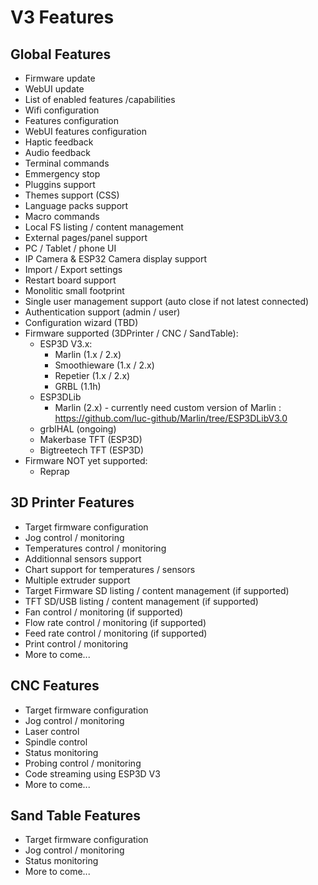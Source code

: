 # V3 Features

## Global Features

-   Firmware update
-   WebUI update
-   List of enabled features /capabilities
-   Wifi configuration
-   Features configuration
-   WebUI features configuration
-   Haptic feedback
-   Audio feedback
-   Terminal commands
-   Emmergency stop
-   Pluggins support
-   Themes support (CSS)
-   Language packs support
-   Macro commands
-   Local FS listing / content management
-   External pages/panel support
-   PC / Tablet / phone UI
-   IP Camera & ESP32 Camera display support
-   Import / Export settings
-   Restart board support
-   Monolitic small footprint
-   Single user management support (auto close if not latest connected)
-   Authentication support (admin / user)
-   Configuration wizard (TBD)
-   Firmware supported (3DPrinter / CNC / SandTable):
    -   ESP3D V3.x:
        -   Marlin (1.x / 2.x)
        -   Smoothieware (1.x / 2.x)
        -   Repetier (1.x / 2.x)
        -   GRBL (1.1h)
    -   ESP3DLib
        -   Marlin (2.x) - currently need custom version of Marlin : https://github.com/luc-github/Marlin/tree/ESP3DLibV3.0
    -   grblHAL (ongoing)
    -   Makerbase TFT (ESP3D)
    -   Bigtreetech TFT (ESP3D)
-   Firmware NOT yet supported:
    -   Reprap

## 3D Printer Features

-   Target firmware configuration
-   Jog control / monitoring
-   Temperatures control / monitoring
-   Additionnal sensors support
-   Chart support for temperatures / sensors
-   Multiple extruder support
-   Target Firmware SD listing / content management (if supported)
-   TFT SD/USB listing / content management (if supported)
-   Fan control / monitoring (if supported)
-   Flow rate control / monitoring (if supported)
-   Feed rate control / monitoring (if supported)
-   Print control / monitoring
-   More to come...

## CNC Features

-   Target firmware configuration
-   Jog control / monitoring
-   Laser control
-   Spindle control
-   Status monitoring
-   Probing control / monitoring
-   Code streaming using ESP3D V3
-   More to come...

## Sand Table Features

-   Target firmware configuration
-   Jog control / monitoring
-   Status monitoring
-   More to come...
